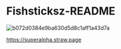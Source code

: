 # Fishsticksz-README


![b072d0384e9ba630d5d8c1aff1a43d7a](https://github.com/user-attachments/assets/421b5253-4dff-49c6-adb3-54a27896d046)


https://superalpha.straw.page
